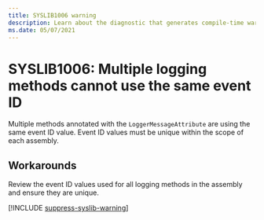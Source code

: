 ```yaml
---
title: SYSLIB1006 warning
description: Learn about the diagnostic that generates compile-time warning SYSLIB1006.
ms.date: 05/07/2021
---
```


# SYSLIB1006: Multiple logging methods cannot use the same event ID

Multiple methods annotated with the `LoggerMessageAttribute` are using the same event ID value. Event ID values must be unique within the scope of each assembly.

## Workarounds

Review the event ID values used for all logging methods in the assembly and ensure they are unique.

[!INCLUDE [suppress-syslib-warning](includes/suppress-source-generator-diagnostics.md)]
